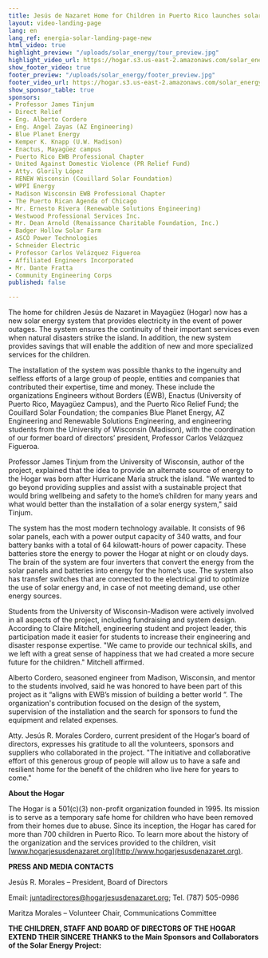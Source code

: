 ```yaml
---
title: Jesús de Nazaret Home for Children in Puerto Rico launches solar energy system
layout: video-landing-page
lang: en
lang_ref: energia-solar-landing-page-new
html_video: true
highlight_preview: "/uploads/solar_energy/tour_preview.jpg"
highlight_video_url: https://hogar.s3.us-east-2.amazonaws.com/solar_energy_tour_final.mov
show_footer_video: true
footer_preview: "/uploads/solar_energy/footer_preview.jpg"
footer_video_url: https://hogar.s3.us-east-2.amazonaws.com/solar_energy_thank_you.mov
show_sponsor_table: true
sponsors:
- Professor James Tinjum
- Direct Relief
- Eng. Alberto Cordero
- Eng. Angel Zayas (AZ Engineering)
- Blue Planet Energy
- Kemper K. Knapp (U.W. Madison)
- Enactus, Mayagüez campus
- Puerto Rico EWB Professional Chapter
- United Against Domestic Violence (PR Relief Fund)
- Atty. Glorily López
- RENEW Wisconsin (Couillard Solar Foundation)
- WPPI Energy
- Madison Wisconsin EWB Professional Chapter
- The Puerto Rican Agenda of Chicago
- Mr. Ernesto Rivera (Renewable Solutions Engineering)
- Westwood Professional Services Inc.
- Mr. Dean Arnold (Renaissance Charitable Foundation, Inc.)
- Badger Hollow Solar Farm
- ASCO Power Technologies
- Schneider Electric
- Professor Carlos Velázquez Figueroa
- Affiliated Engineers Incorporated
- Mr. Dante Fratta
- Community Engineering Corps
published: false

---
```

The home for children Jesús de Nazaret in Mayagüez (Hogar) now has a new solar energy system that provides electricity in the event of power outages. The system ensures the continuity of their important services even when natural disasters strike the island. In addition, the new system provides savings that will enable the addition of new and more specialized services for the children.

The installation of the system was possible thanks to the ingenuity and selfless efforts of a large group of people, entities and companies that contributed their expertise, time and money. These include the organizations Engineers without Borders (EWB), Enactus (University of Puerto Rico, Mayagüez Campus), and the Puerto Rico Relief Fund; the Couillard Solar Foundation; the companies Blue Planet Energy, AZ Engineering and Renewable Solutions Engineering, and engineering students from the University of Wisconsin (Madison), with the coordination of our former board of directors’ president, Professor Carlos Velázquez Figueroa.

Professor James Tinjum from the University of Wisconsin, author of the project, explained that the idea to provide an alternate source of energy to the Hogar was born after Hurricane Maria struck the island. "We wanted to go beyond providing supplies and assist with a sustainable project that would bring wellbeing and safety to the home’s children for many years and what would better than the installation of a solar energy system," said Tinjum.

The system has the most modern technology available. It consists of 96 solar panels, each with a power output capacity of 340 watts, and four battery banks with a total of 64 kilowatt-hours of power capacity. These batteries store the energy to power the Hogar at night or on cloudy days. The brain of the system are four inverters that convert the energy from the solar panels and batteries into energy for the home’s use. The system also has transfer switches that are connected to the electrical grid to optimize the use of solar energy and, in case of not meeting demand, use other energy sources.

Students from the University of Wisconsin-Madison were actively involved in all aspects of the project, including fundraising and system design. According to Claire Mitchell, engineering student and project leader, this participation made it easier for students to increase their engineering and disaster response expertise. "We came to provide our technical skills, and we left with a great sense of happiness that we had created a more secure future for the children." Mitchell affirmed.

Alberto Cordero, seasoned engineer from Madison, Wisconsin, and mentor to the students involved, said he was honored to have been part of this project as it “aligns with EWB’s mission of building a better world ”. The organization's contribution focused on the design of the system, supervision of the installation and the search for sponsors to fund the equipment and related expenses.

Atty. Jesús R. Morales Cordero, current president of the Hogar’s board of directors, expresses his gratitude to all the volunteers, sponsors and suppliers who collaborated in the project. "The initiative and collaborative effort of this generous group of people will allow us to have a safe and resilient home for the benefit of the children who live here for years to come."

**About the Hogar**

The Hogar is a 501(c)(3) non-profit organization founded in 1995. Its mission is to serve as a temporary safe home for children who have been removed from their homes due to abuse. Since its inception, the Hogar has cared for more than 700 children in Puerto Rico. To learn more about the history of the organization and the services provided to the children, visit [www.hogarjesusdenazaret.org](http://www.hogarjesusdenazaret.org).

**PRESS AND MEDIA CONTACTS**

Jesús R. Morales – President, Board of Directors

Email: [juntadirectores@hogarjesusdenazaret.org](mailto:juntadirectores@hogarjesusdenazaret.org); Tel. (787) 505-0986

Maritza Morales – Volunteer Chair, Communications Committee

**THE CHILDREN, STAFF AND BOARD OF DIRECTORS OF THE HOGAR EXTEND THEIR SINCERE THANKS to the Main Sponsors and Collaborators of the Solar Energy Project:**